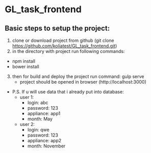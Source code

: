 # GL_task_frontend
## Basic steps to setup the project:
1. clone or download project from github (git clone https://github.com/koliatest/GL_task_frontend.git)
2. in the directory with project run following commands:
  * npm install
  * bower install
3. then for build and deploy the project run command: gulp serve 
   * project should be opened in browser (http://localhost:3000)
* P.S. If u will use data that i already put into database:
  * user 1: 
    * login: abc
    * password: 123
    * appliance: app1
    * month: May
  * user 2:
    * login: qwe
    * password: 123
    * appliance: app2
    * month: November
